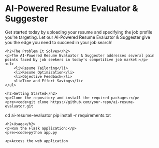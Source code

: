 
<head>
    <meta charset="UTF-8">
    <meta name="viewport" content="width=device-width, initial-scale=1.0">
    <title>AI-Powered Resume Evaluator & Suggester</title>
</head>
<body>
    <h1>AI-Powered Resume Evaluator & Suggester</h1>
    <p>Get started today by uploading your resume and specifying the job profile you're targeting. Let our AI-Powered Resume Evaluator & Suggester give you the edge you need to succeed in your job search!</p>

    <h2>The Problem It Solves</h2>
    <p>The AI-Powered Resume Evaluator & Suggester addresses several pain points faced by job seekers in today's competitive job market:</p>
    <ul>
        <li>Resume Tailoring</li>
        <li>Resume Optimization</li>
        <li>Objective Feedback</li>
        <li>Time and Effort Savings</li>
    </ul>

    <h2>Getting Started</h2>
    <p>Clone the repository and install the required packages:</p>
    <pre><code>git clone https://github.com/your-repo/ai-resume-evaluator.git
cd ai-resume-evaluator
pip install -r requirements.txt
</code></pre>

    <h2>Usage</h2>
    <p>Run the Flask application:</p>
    <pre><code>python app.py
</code></pre>

    <p>Access the web application
